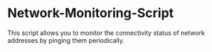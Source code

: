 # Network-Monitoring-Script
This script allows you to monitor the connectivity status of network addresses by pinging them periodically.

